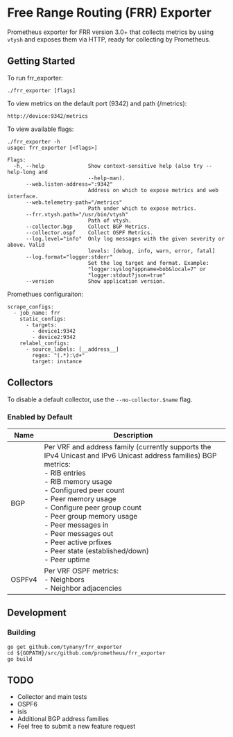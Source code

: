 # Free Range Routing (FRR) Exporter

Prometheus exporter for FRR version 3.0+ that collects metrics by using `vtysh` and exposes them via HTTP, ready for collecting by Prometheus.

## Getting Started
To run frr_exporter:
```
./frr_exporter [flags]
```

To view metrics on the default port (9342) and path (/metrics):
```
http://device:9342/metrics
```

To view available flags:
```
./frr_exporter -h
usage: frr_exporter [<flags>]

Flags:
  -h, --help              Show context-sensitive help (also try --help-long and
                          --help-man).
      --web.listen-address=":9342"
                          Address on which to expose metrics and web interface.
      --web.telemetry-path="/metrics"
                          Path under which to expose metrics.
      --frr.vtysh.path="/usr/bin/vtysh"
                          Path of vtysh.
      --collector.bgp     Collect BGP Metrics.
      --collector.ospf    Collect OSPF Metrics.
      --log.level="info"  Only log messages with the given severity or above. Valid
                          levels: [debug, info, warn, error, fatal]
      --log.format="logger:stderr"
                          Set the log target and format. Example:
                          "logger:syslog?appname=bob&local=7" or
                          "logger:stdout?json=true"
      --version           Show application version.
```

Promethues configuraiton:
```
scrape_configs:
  - job_name: frr
    static_configs:
      - targets:
        - device1:9342
        - device2:9342
    relabel_configs:
      - source_labels: [__address__]
        regex: "(.*):\d+"
        target: instance
```

## Collectors
To disable a default collector, use the `--no-collector.$name` flag.

### Enabled by Default
Name | Description
--- | ---
BGP | Per VRF and address family (currently supports the IPv4 Unicast and IPv6 Unicast address families) BGP metrics:<br> - RIB entries<br> - RIB memory usage<br> - Configured peer count<br> - Peer memory usage<br> - Configure peer group count<br> - Peer group memory usage<br> - Peer messages in<br> - Peer messages out<br> - Peer active prfixes<br> - Peer state (established/down)<br> - Peer uptime
OSPFv4 | Per VRF OSPF metrics:<br> - Neighbors<br> - Neighbor adjacencies

## Development
### Building
```
go get github.com/tynany/frr_exporter
cd ${GOPATH}/src/github.com/prometheus/frr_exporter
go build
```

## TODO
 - Collector and main tests
 - OSPF6
 - isis
 - Additional BGP address families
 - Feel free to submit a new feature request

